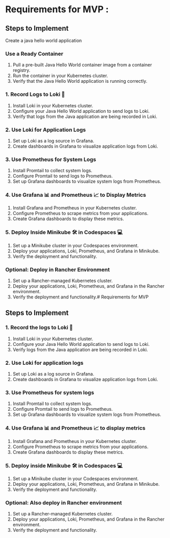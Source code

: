 
# Requirements for MVP : 

## Steps to Implement

Create a java hello world application
### Use a Ready Container
1. Pull a pre-built Java Hello World container image from a container registry.
2. Run the container in your Kubernetes cluster.
3. Verify that the Java Hello World application is running correctly.

### 1. Record Logs to Loki 📜
1. Install Loki in your Kubernetes cluster.
2. Configure your Java Hello World application to send logs to Loki.
3. Verify that logs from the Java application are being recorded in Loki.

### 2. Use Loki for Application Logs
1. Set up Loki as a log source in Grafana.
2. Create dashboards in Grafana to visualize application logs from Loki.

### 3. Use Prometheus for System Logs
1. Install Promtail to collect system logs.
2. Configure Promtail to send logs to Prometheus.
3. Set up Grafana dashboards to visualize system logs from Prometheus.

### 4. Use Grafana 📊 and Prometheus 📈 to Display Metrics
1. Install Grafana and Prometheus in your Kubernetes cluster.
2. Configure Prometheus to scrape metrics from your applications.
3. Create Grafana dashboards to display these metrics.

### 5. Deploy Inside Minikube 🛠️ in Codespaces 💻
1. Set up a Minikube cluster in your Codespaces environment.
2. Deploy your applications, Loki, Prometheus, and Grafana in Minikube.
3. Verify the deployment and functionality.

### Optional: Deploy in Rancher Environment
1. Set up a Rancher-managed Kubernetes cluster.
2. Deploy your applications, Loki, Prometheus, and Grafana in the Rancher environment.
3. Verify the deployment and functionality.# Requirements for MVP

## Steps to Implement

### 1. Record the logs to Loki 📜
1. Install Loki in your Kubernetes cluster.
2. Configure your Java Hello World application to send logs to Loki.
3. Verify logs from the Java application are being recorded in Loki.

### 2. Use Loki for application logs
1. Set up Loki as a log source in Grafana.
2. Create dashboards in Grafana to visualize application logs from Loki.

### 3. Use Prometheus for system logs
1. Install Promtail to collect system logs.
2. Configure Promtail to send logs to Prometheus.
3. Set up Grafana dashboards to visualize system logs from Prometheus.

### 4. Use Grafana 📊 and Prometheus 📈 to display metrics
1. Install Grafana and Prometheus in your Kubernetes cluster.
2. Configure Prometheus to scrape metrics from your applications.
3. Create Grafana dashboards to display these metrics.

### 5. Deploy inside Minikube 🛠️ in Codespaces 💻
1. Set up a Minikube cluster in your Codespaces environment.
2. Deploy your applications, Loki, Prometheus, and Grafana in Minikube.
3. Verify the deployment and functionality.

### Optional: Also deploy in Rancher environment
1. Set up a Rancher-managed Kubernetes cluster.
2. Deploy your applications, Loki, Prometheus, and Grafana in the Rancher environment.
3. Verify the deployment and functionality.
